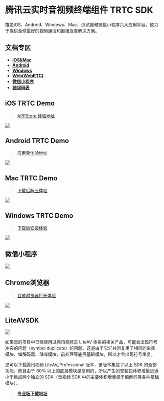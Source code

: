 # 腾讯云实时音视频终端组件 TRTC SDK
覆盖iOS、Android、Windows、Mac、浏览器和微信小程序六大应用平台，致力于提供全球最好的视频通话和直播连麦解决方案。

## 文档专区

- [**iOS&Mac** ](https://cloud.tencent.com/document/product/647/32258)
- [**Android**](https://cloud.tencent.com/document/product/647/32267)
- [**Windows**](https://cloud.tencent.com/document/product/647/32268)
- [**Web(WebRTC)**](https://cloud.tencent.com/document/product/647/17249)
- [**微信小程序**](https://cloud.tencent.com/document/product/647/17018)
- [**错误码表**](https://cloud.tencent.com/document/product/647/32257)

## iOS TRTC Demo
> [APPStore 体验地址](https://itunes.apple.com/cn/app/id1400663224?mt=8)

![](https://main.qcloudimg.com/raw/fa84e7c632b74483e9dc91dc04a8255e.jpg)

## Android TRTC Demo
> [应用宝体验地址](https://android.myapp.com/myapp/detail.htm?apkName=com.tencent.trtc&ADTAG=mobile)

![](https://main.qcloudimg.com/raw/41cbcff8ec2a64b6e76c2573abbb8acf.jpg)

## Mac TRTC Demo
> [下载后解压体验](http://trtc-1252463788.cosgz.myqcloud.com/TXLiteAVSDK_Mac_Demo.tar.bz2)

![](https://main.qcloudimg.com/raw/8d146afb3b2dd07d5b5f1ca4432a9411.jpg)

## Windows TRTC Demo
> [下载后安装体验](http://trtc-1252463788.cosgz.myqcloud.com/TXLiteAVSDK_Win_Demo.exe)

![](https://main.qcloudimg.com/raw/00ec3ebc86902044c51a5487c18dcd0c.jpg)

## 微信小程序

![](https://main.qcloudimg.com/raw/81662cce932b2500addac28baf6a83b3.jpg)

## Chrome浏览器

> [谷歌浏览器打开体验](https://sxb.qcloud.com/miniApp/?from=qcloud.com)

![](https://main.qcloudimg.com/raw/56e2bbc928a11bac85e5b78ac171b3bc.jpg)

## LiteAVSDK

![](https://main.qcloudimg.com/raw/1332cdccd195ef61848e0b588fd12c5c.jpg)

如果您的项目中已经使用过腾讯视频云 LiteAV 体系的相关产品，可能会出现符号冲突的问题（symbol duplicate）的问题。这是由于它们共同复用了相同的采集模块、编解码器、降噪模块、前处理等底层基础模块，所以才会出现符号重复。

您可以下载腾讯视频 LiteAV_Professional 版本，该版本集成了以上 SDK 的全部功能，而且由于 60% 以上的底层模块是复用的，所以产生的安装包体积增量远远小于集成两个独立的 SDK（音视频 SDK 中的主要体积增量源于编解码等各种基础模块）。

> [**专业版下载地址**](https://github.com/tencentyun/TRTCSDK/blob/master/SDK%E4%B8%93%E4%B8%9A%E7%89%88.md)
